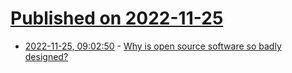 # [Published on 2022-11-25](index.md)

* [2022-11-25, 09:02:50](https://lobste.rs/s/6ig3hq/why_is_open_source_software_so_badly) - [Why is open source software so badly designed?](https://www.kooslooijesteijn.net/blog/why-is-free-open-source-software-badly-designed?pk_campaign=rss)
